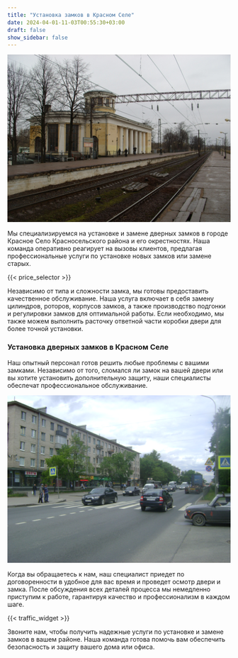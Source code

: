 ```yaml
---
title: "Установка замков в Красном Селе"
date: 2024-04-01-11-03T00:55:30+03:00
draft: false
show_sidebar: false
---
```


![Установка замков в Красном селе](Krasnoe-selo1.jpg)

Мы специализируемся на установке и замене дверных замков в городе Красное Село Красносельского района и его окрестностях. Наша команда оперативно реагирует на вызовы клиентов, предлагая профессиональные услуги по установке новых замков или замене старых.

{{< price_selector >}}

Независимо от типа и сложности замка, мы готовы предоставить качественное обслуживание. Наша услуга включает в себя замену цилиндров, роторов, корпусов замков, а также производство подгонки и регулировки замков для оптимальной работы. Если необходимо, мы также можем выполнить расточку ответной части коробки двери для более точной установки.

### Установка дверных замков в Красном Селе

Наш опытный персонал готов решить любые проблемы с вашими замками. Независимо от того, сломался ли замок на вашей двери или вы хотите установить дополнительную защиту, наши специалисты обеспечат профессиональное обслуживание.

![Установка замков в Красном селе](Krasnoe-selo2.jpg)

Когда вы обращаетесь к нам, наш специалист приедет по договоренности в удобное для вас время и проведет осмотр двери и замка. После обсуждения всех деталей процесса мы немедленно приступим к работе, гарантируя качество и профессионализм в каждом шаге.

{{< traffic_widget >}}

Звоните нам, чтобы получить надежные услуги по установке и замене замков в вашем районе. Наша команда готова помочь вам обеспечить безопасность и защиту вашего дома или офиса.